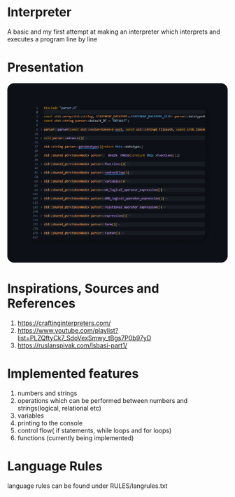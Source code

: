 # Interpreter
A basic and my first attempt at making an interpreter which interprets and executes a program line by line

# Presentation
![interpreter code](IMG/intepreterPresentation.png "interpreter code")

# Inspirations, Sources and References
 1. https://craftinginterpreters.com/
 2. https://www.youtube.com/playlist?list=PLZQftyCk7_SdoVexSmwy_tBgs7P0b97yD
 3. https://ruslanspivak.com/lsbasi-part1/
 
 # Implemented features
  1. numbers and strings
  2. operations which can be performed between numbers and strings(logical, relational etc)
  3. variables
  4. printing to the console
  5. control flow( if statements, while loops and for loops)
  6. functions (currently being implemented)
  
 # Language Rules
  language rules can be found under RULES/langrules.txt
